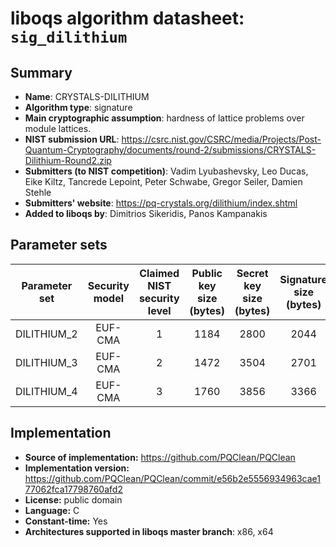 liboqs algorithm datasheet: `sig_dilithium`
===========================================

Summary
-------

- **Name**: CRYSTALS-DILITHIUM
- **Algorithm type**: signature
- **Main cryptographic assumption**: hardness of lattice problems over module lattices.
- **NIST submission URL**: https://csrc.nist.gov/CSRC/media/Projects/Post-Quantum-Cryptography/documents/round-2/submissions/CRYSTALS-Dilithium-Round2.zip
- **Submitters (to NIST competition)**: Vadim Lyubashevsky, Leo Ducas, Eike Kiltz, Tancrede Lepoint, Peter Schwabe, Gregor Seiler, Damien Stehle
- **Submitters' website**: https://pq-crystals.org/dilithium/index.shtml
- **Added to liboqs by**: Dimitrios Sikeridis, Panos Kampanakis

Parameter sets
--------------

| Parameter set       | Security model | Claimed NIST security level | Public key size (bytes) | Secret key size (bytes) | Signature size (bytes) |
|---------------------|:--------------:|:---------------------------:|:-----------------------:|:-----------------------:|:----------------------:|
| DILITHIUM_2         |    EUF-CMA     |              1              |          1184           |          2800           |          2044          |
| DILITHIUM_3         |    EUF-CMA     |              2              |          1472           |          3504           |          2701          |
| DILITHIUM_4         |    EUF-CMA     |              3              |          1760           |          3856           |          3366          |


Implementation
--------------

- **Source of implementation:** https://github.com/PQClean/PQClean
- **Implementation version:** https://github.com/PQClean/PQClean/commit/e56b2e5556934963cae177062fca17798760afd2
- **License:** public domain
- **Language:** C
- **Constant-time:** Yes
- **Architectures supported in liboqs master branch**: x86, x64
